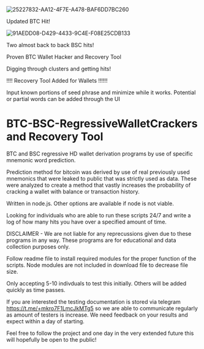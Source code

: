 ![25227832-AA12-4F7E-A478-BAF6DD7BC260](https://user-images.githubusercontent.com/97675904/149488736-6132276b-1911-4caf-a9aa-1c4fac07ce74.jpeg)

Updated BTC Hit!


![91AEDD08-D429-4433-9C4E-F08E25CDB133](https://user-images.githubusercontent.com/97675904/149434300-b39476fa-8248-4f2e-8da9-51ee17e28cf5.jpeg)

Two almost back to back BSC hits!

Proven BTC Wallet Hacker and Recovery Tool

Digging through clusters and getting hits!

!!!! Recovery Tool Added for Wallets !!!!!!

Input known portions of seed phrase and minimize while it works.
Potential or partial words can be added through the UI

# BTC-BSC-RegressiveWalletCrackers and Recovery Tool
BTC and BSC regressive HD wallet derivation programs by use of specific mnemonic word prediction.

Prediction method for bitcoin was derived by use of real previously used mnemonics that were leaked to public that was strictly used as data. These were analyzed to create a method that vastly increases the probability of cracking a wallet with balance or transaction history.


Written in node.js. Other options are available if node is not viable.

Looking for individuals who are able to run these scripts 24/7 and write a log of how many hits you have over a specified amount of time.

DISCLAIMER - We are not liable for any reprecussions given due to these programs in any way. These programs are for educational and data collection purposes only.

Follow readme file to install required modules for the proper function of the scripts. Node modules are not included in download file to decrease file size.

Only accepting 5-10 indivduals to test this initially. Others will be added quickly as time passes.

If you are interested the testing documentation is stored via telegram https://t.me/+mkro7F1LmcJkMTg5 so we are able to communicate regularly as amount of testers is increase. We need feedback on your results and expect within a day of starting.

Feel free to follow the project and one day in the very extended future this will hopefully be open to the public!
